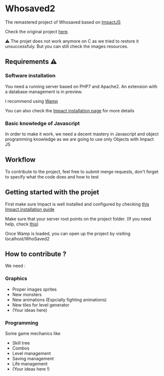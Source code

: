 # Whosaved2
The remastered project of Whosaved based on [ImpactJS](https://impactjs.com/)

Check the original project [here](https://github.com/MaximePie/Whosaved). 

:warning: The projet does not work anymore on C as we tried to restore it unsuccessfuly. But you can still check the images resources. 

## Requirements :warning:

### Software installation 
You need a running server based on PHP7 and Apache2. An extension with a database management is in preview.

I recommend using [Wamp](https://www.wampserver.com/)

You can also check the [Impact installation page](https://impactjs.com/documentation/getting-started) for more details

### Basic knowledge of Javascript 
In order to make it work, we need a decent mastery in Javascript and object programming knowledge as we are going to use only Objects with Impact JS

##  Workflow 
To contribute to the project, feel free to submit merge requests, don't forget to specify what the code does and how to test

## Getting started with the projet 

First make sure Impact is well installed and configured by checking [this Impact installation guide](https://impactjs.com/documentation/getting-started)

Make sure that your server root points on the project folder. (If you need help, check [this](https://phantomthemes.com/how-to-change-the-www-root-directory-on-wampserver-3/))

Once Wamp is loaded, you can open up the project by visiting localhost/WhoSaved2

## How to contribute ?

We need : 

### Graphics 
- Proper images sprites 
- New monsters 
- New animations (Espcially fighting animations)
- New tiles for level generator 
- (Your ideas here)

### Programming 
Some game mechanics like 
- Skill tree
- Combos
- Level management
- Saving management 
- Life management 
- (Your ideas here !)
